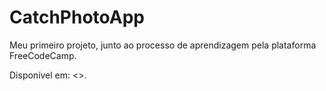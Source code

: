# CatchPhotoApp

Meu primeiro projeto, junto ao processo de aprendizagem pela plataforma FreeCodeCamp.

Disponível em: <>.

